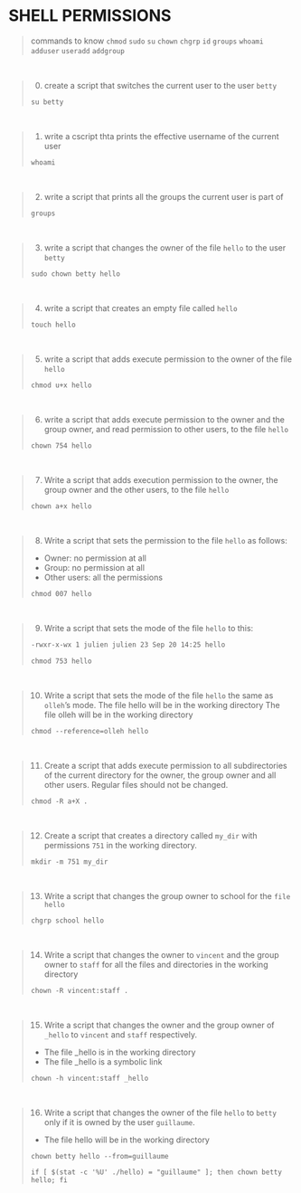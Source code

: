 # SHELL PERMISSIONS

> commands to know
`chmod`
`sudo`
`su`
`chown`
`chgrp`
`id`
`groups`
`whoami`
`adduser`
`useradd`
`addgroup`
<br/>

> 0. create a script that switches the current user to the user `betty`
>```console
>su betty
>```  
<br/>

> 1. write a cscript thta prints the effective username of the current user
>```console
>whoami
>```  
<br/>

> 2. write a script that prints all the groups the current user is part of
>```console
>groups
>```
<br/>

> 3. write a script that changes the owner of the file `hello` to the user `betty`
>```console
>sudo chown betty hello
>```
<br/>

> 4. write a script that creates an empty file called `hello`
>```console
>touch hello
>```
<br/>

> 5. write a script that adds execute permission to the owner of the file `hello`
>```console
>chmod u+x hello
>```
<br/>

> 6. write a script that adds execute permission to the owner and the group owner, and read permission to other users, to the file `hello`
>```console
>chown 754 hello
>```
<br/>

> 7. Write a script that adds execution permission to the owner, the group owner and the other users, to the file `hello`
>```console
>chown a+x hello
>```
<br/>

> 8. Write a script that sets the permission to the file `hello` as follows:
>- Owner: no permission at all
>- Group: no permission at all
>- Other users: all the permissions
>```console
>chmod 007 hello
>```
<br/>

> 9. Write a script that sets the mode of the file `hello` to this:
>```sh
>-rwxr-x-wx 1 julien julien 23 Sep 20 14:25 hello
>```
>```console
>chmod 753 hello
>```
<br/>

> 10. Write a script that sets the mode of the file `hello` the same as `olleh`’s mode.
> The file hello will be in the working directory
> The file olleh will be in the working directory
>```console
>chmod --reference=olleh hello
>```
<br/>

> 11. Create a script that adds execute permission to all subdirectories of the current directory for the owner, the group owner and all other users. Regular files should not be changed.
>```console
>chmod -R a+X .
>```
<br/>

> 12. Create a script that creates a directory called `my_dir` with permissions `751` in the working directory.
>```console
>mkdir -m 751 my_dir
>```
<br/>

> 13. Write a script that changes the group owner to school for the `file hello`
>```console
>chgrp school hello
>```
<br/>

> 14. Write a script that changes the owner to `vincent` and the group owner to `staff` for all the files and directories in the working directory
>```console
>chown -R vincent:staff .
>```
</br>

> 15. Write a script that changes the owner and the group owner of `_hello` to `vincent` and `staff` respectively.  
> - The file _hello is in the working directory
> - The file _hello is a symbolic link
>```console
>chown -h vincent:staff _hello
>```
<br/>

> 16. Write a script that changes the owner of the file `hello` to `betty` only if it is owned by the user `guillaume`.  
> - The file hello will be in the working directory
>```console
>chown betty hello --from=guillaume
>```
>```console
>if [ $(stat -c '%U' ./hello) = "guillaume" ]; then chown betty hello; fi
>```
<br/>
